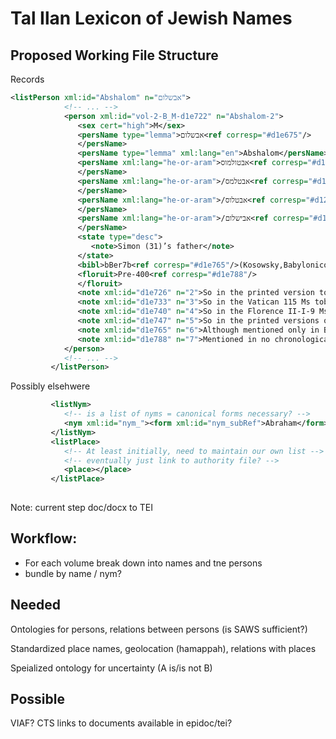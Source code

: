 # Tal Ilan Lexicon of Jewish Names

## Proposed Working File Structure

Records

```xml
<listPerson xml:id="Abshalom" n="אבשלום">
            <!-- ... -->        
            <person xml:id="vol-2-B_M-d1e722" n="Abshalom-2">
               <sex cert="high">M</sex>
               <persName type="lemma">אבשלום<ref corresp="#d1e675"/>
               </persName>
               <persName type="lemma" xml:lang="en">Abshalom</persName>
               <persName xml:lang="he-or-aram">אבטולמוס<ref corresp="#d12e3"/>
               </persName>
               <persName xml:lang="he-or-aram">/אבטלמס<ref corresp="#d12e11"/>
               </persName>
               <persName xml:lang="he-or-aram">/אבטלוס<ref corresp="#d12e19"/>
               </persName>
               <persName xml:lang="he-or-aram">/אבישלום<ref corresp="#d12e27"/>
               </persName>
               <state type="desc">
                  <note>Simon (31)’s father</note>
               </state>
               <bibl>bBer7b<ref corresp="#d1e765"/>(Kosowsky,Babylonico, 1686)</bibl>
               <floruit>Pre-400<ref corresp="#d1e788"/>
               </floruit>
               <note xml:id="d1e726" n="2">So in the printed version tobBB68a, This person was obviously not well known, and his name was not stable so that the scribes of the mss were not sure how to write it, see vol. 4, Introduction 5.1.1.2.1.1, pp. 23-4. For this form see vol. 1, under Eutolmus (3) G/M, p. 279. Perhaps this was his name, and אבשלום is a scribal “correction” see vol. 4, Introduction 2.7.2, p. 18.</note>
               <note xml:id="d1e733" n="3">So in the Vatican 115 Ms tobBB68a, see previous note. On the form אבטולמוס see previous note. On the fall of the וs see vol. 4, Introduction 2.3.5.4, p. 13.</note>
               <note xml:id="d1e740" n="4">So in the Florence II-I-9 Ms tobBB68a, see above, n. 3. For this form see vol. 1, under Eutolmus (2) G/M, p. 279.</note>
               <note xml:id="d1e747" n="5">So in the printed versions ofbBer7b, see above, n. 3. For this form see vol. 1, under Abshalom (6) B/M, p. 60.</note>
               <note xml:id="d1e765" n="6">Although mentioned only in BT, his son is designated רבי in all the traditions in which he is mentioned (bBer7a;bMeg14a andbBB68a), see Introduction 5.1.3.2.2 and transmits traditions in Hebrew, see Introduction 5.1.3.2.5.</note>
               <note xml:id="d1e788" n="7">Mentioned in no chronological context, see Introduction 7.4.4.</note>
            </person>
            <!-- ... -->            
         </listPerson>
```

Possibly elsehwere
```xml
         <listNym>
            <!-- is a list of nyms = canonical forms necessary? -->
            <nym xml:id="nym_"><form xml:id="nym_subRef">Abraham</form></nym>
         </listNym>
         <listPlace>
            <!-- At least initially, need to maintain our own list -->
            <!-- eventually just link to authority file? -->
            <place></place>
         </listPlace>
         
```

Note: current step doc/docx to TEI

## Workflow:
* For each volume break down into names and tne persons
* bundle by name / nym?



## Needed
Ontologies for persons, relations between persons (is SAWS sufficient?)

Standardized place names, geolocation (hamappah), relations with places

Speialized ontology for uncertainty (A is/is not B)
## Possible
VIAF?
CTS links to documents available in epidoc/tei?

